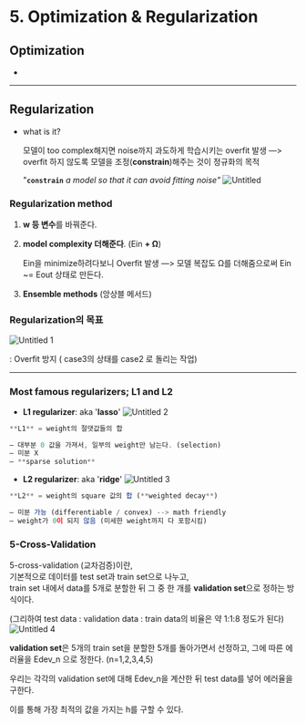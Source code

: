 # 5. Optimization & Regularization

## Optimization

- 

---

## Regularization

- what is it?

    모델이 too complex해지면 noise까지 과도하게 학습시키는 overfit 발생
    —> overfit 하지 않도록 모델을 조정(**constrain**)해주는 것이 정규화의 목적

    "**`constrain`** *a model so that it can avoid fitting noise"*
![Untitled](https://user-images.githubusercontent.com/61778930/115956972-c5ca7c80-a53a-11eb-8527-3b7101b30eb4.png)

### Regularization method

1. **w 등 변수**를 바꿔준다.
2. **model complexity 더해준다**. (Ein **+ Ω**)

    Ein을 minimize하려다보니 Overfit 발생
    —> 모델 복잡도 Ω를 더해줌으로써 Ein ~= Eout 상태로 만든다.

3. **Ensemble methods** (앙상블 메서드)

### Regularization의 목표
![Untitled 1](https://user-images.githubusercontent.com/61778930/115956985-d67af280-a53a-11eb-8f11-1b19444c3371.png)

: Overfit 방지 ( case3의 상태를 case2 로 돌리는 작업)

---

### Most famous regularizers; L1 and L2

- **L1 regularizer**: aka '**lasso**'
![Untitled 2](https://user-images.githubusercontent.com/61778930/115956951-ae8b8f00-a53a-11eb-8878-1d49e2441fdb.png)

```jsx
**L1** = weight의 절댓값들의 합

— 대부분 0 값을 가져서, 일부의 weight만 남는다. (selection)
— 미분 X
— **sparse solution**
```

- **L2 regularizer**: aka '**ridge**'
![Untitled 3](https://user-images.githubusercontent.com/61778930/115956991-e09cf100-a53a-11eb-8bb3-c410cdf19386.png)

```jsx
**L2** = weight의 square 값의 합 (**weighted decay**)

— 미분 가능 (differentiable / convex) --> math friendly
— weight가 0이 되지 않음 (미세한 weight까지 다 포함시킴)
```

### 5-Cross-Validation

5-cross-validation (교차검증)이란,   
기본적으로 데이터를 test set과 train set으로 나누고,    
train set 내에서 data를 5개로 분할한 뒤 그 중 한 개를 **validation set**으로 정하는 방식이다.   

(그리하여 test data : validation data : train data의 비율은 약 1:1:8 정도가 된다)
![Untitled 4](https://user-images.githubusercontent.com/61778930/115956998-e85c9580-a53a-11eb-99f2-7acc53c14107.png)

**validation set**은 5개의 train set을 분할한 5개를 돌아가면서 선정하고, 그에 따른 에러율을 Edev_n 으로 정한다. (n=1,2,3,4,5)

우리는 각각의 validation set에 대해 Edev_n을 계산한 뒤 test data를 넣어 에러율을 구한다.

이를 통해 가장 최적의 값을 가지는 h를 구할 수 있다.
